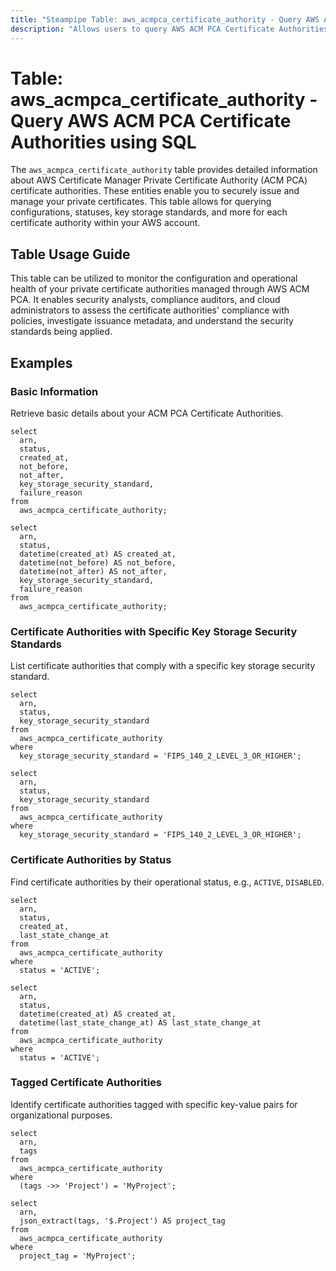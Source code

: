 ```yaml
---
title: "Steampipe Table: aws_acmpca_certificate_authority - Query AWS ACM PCA Certificate Authorities using SQL"
description: "Allows users to query AWS ACM PCA Certificate Authorities. It can be used to monitor certificate authorities details, validity, usage mode and expiration data."
---
```


# Table: aws_acmpca_certificate_authority - Query AWS ACM PCA Certificate Authorities using SQL

The `aws_acmpca_certificate_authority` table provides detailed information about AWS Certificate Manager Private Certificate Authority (ACM PCA) certificate authorities. These entities enable you to securely issue and manage your private certificates. This table allows for querying configurations, statuses, key storage standards, and more for each certificate authority within your AWS account.

## Table Usage Guide

This table can be utilized to monitor the configuration and operational health of your private certificate authorities managed through AWS ACM PCA. It enables security analysts, compliance auditors, and cloud administrators to assess the certificate authorities' compliance with policies, investigate issuance metadata, and understand the security standards being applied.

## Examples

### Basic Information

Retrieve basic details about your ACM PCA Certificate Authorities.

```sql+postgres
select
  arn,
  status,
  created_at,
  not_before,
  not_after,
  key_storage_security_standard,
  failure_reason
from
  aws_acmpca_certificate_authority;
```

```sql+sqlite
select
  arn,
  status,
  datetime(created_at) AS created_at,
  datetime(not_before) AS not_before,
  datetime(not_after) AS not_after,
  key_storage_security_standard,
  failure_reason
from
  aws_acmpca_certificate_authority;
```

### Certificate Authorities with Specific Key Storage Security Standards

List certificate authorities that comply with a specific key storage security standard.

```sql+postgres
select
  arn,
  status,
  key_storage_security_standard
from
  aws_acmpca_certificate_authority
where
  key_storage_security_standard = 'FIPS_140_2_LEVEL_3_OR_HIGHER';
```

```sql+sqlite
select
  arn,
  status,
  key_storage_security_standard
from
  aws_acmpca_certificate_authority
where
  key_storage_security_standard = 'FIPS_140_2_LEVEL_3_OR_HIGHER';
```

### Certificate Authorities by Status

Find certificate authorities by their operational status, e.g., `ACTIVE`, `DISABLED`.

```sql+postgres
select
  arn,
  status,
  created_at,
  last_state_change_at
from
  aws_acmpca_certificate_authority
where
  status = 'ACTIVE';
```

```sql+sqlite
select
  arn,
  status,
  datetime(created_at) AS created_at,
  datetime(last_state_change_at) AS last_state_change_at
from
  aws_acmpca_certificate_authority
where
  status = 'ACTIVE';
```

### Tagged Certificate Authorities

Identify certificate authorities tagged with specific key-value pairs for organizational purposes.

```sql+postgres
select
  arn,
  tags
from
  aws_acmpca_certificate_authority
where
  (tags ->> 'Project') = 'MyProject';
```

```sql+sqlite
select
  arn,
  json_extract(tags, '$.Project') AS project_tag
from
  aws_acmpca_certificate_authority
where
  project_tag = 'MyProject';
```
